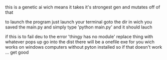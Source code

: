this is a genetic ai wich means it takes it's strongest gen and mutates off of that 

to launch the program just launch your terminal goto the dir in wich you saved the main.py
and simply type 'python main.py' and it should lauch

if this is to fail deu to the error 'thingy has no module' replace thing with whatever pops up
go into the dist there will be a onefile exe for you wich works on windows computers without pyton 
installed so if that doesn't work ... get good